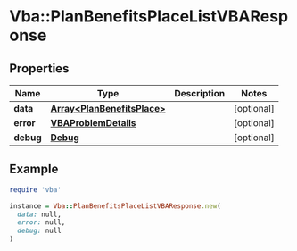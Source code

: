# Vba::PlanBenefitsPlaceListVBAResponse

## Properties

| Name | Type | Description | Notes |
| ---- | ---- | ----------- | ----- |
| **data** | [**Array&lt;PlanBenefitsPlace&gt;**](PlanBenefitsPlace.md) |  | [optional] |
| **error** | [**VBAProblemDetails**](VBAProblemDetails.md) |  | [optional] |
| **debug** | [**Debug**](Debug.md) |  | [optional] |

## Example

```ruby
require 'vba'

instance = Vba::PlanBenefitsPlaceListVBAResponse.new(
  data: null,
  error: null,
  debug: null
)
```

